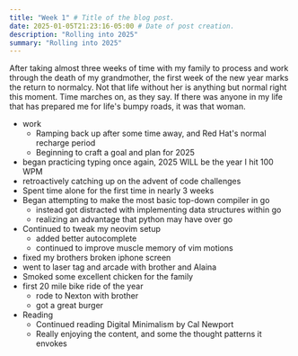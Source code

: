 ```yaml
---
title: "Week 1" # Title of the blog post.
date: 2025-01-05T21:23:16-05:00 # Date of post creation.
description: "Rolling into 2025"
summary: "Rolling into 2025"
---
```


After taking almost three weeks of time with my family to process and work through the death of my grandmother, the first week of the new year marks the return to normalcy. Not that life without her is anything but normal right this moment. Time marches on, as they say. If there was anyone in my life that has prepared me for life's bumpy roads, it was that woman.

- work
  - Ramping back up after some time away, and Red Hat's normal recharge period
  - Beginning to craft a goal and plan for 2025
- began practicing typing once again, 2025 WILL be the year I hit 100 WPM
- retroactively catching up on the advent of code challenges
- Spent time alone for the first time in nearly 3 weeks
- Began attempting to make the most basic top-down compiler in go
  - instead got distracted with implementing data structures within go
  - realizing an advantage that python may have over go
- Continued to tweak my neovim setup
  - added better autocomplete
  - continued to improve muscle memory of vim motions
- fixed my brothers broken iphone screen
- went to laser tag and arcade with brother and Alaina
- Smoked some excellent chicken for the family
- first 20 mile bike ride of the year
  - rode to Nexton with brother
  - got a great burger
- Reading
  - Continued reading Digital Minimalism by Cal Newport
  - Really enjoying the content, and some the thought patterns it envokes
